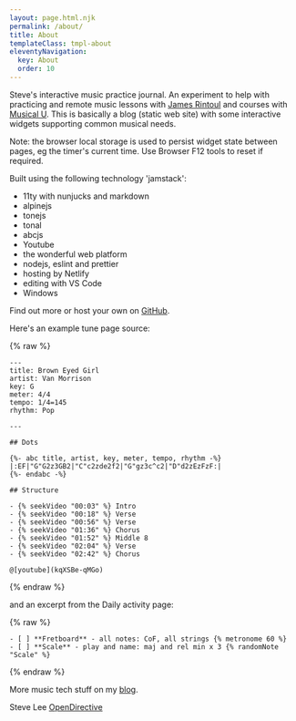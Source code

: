 ```yaml
---
layout: page.html.njk
permalink: /about/
title: About
templateClass: tmpl-about
eleventyNavigation:
  key: About
  order: 10
---
```


Steve's interactive music practice journal. An experiment to help with practicing and remote music lessons with [James Rintoul](https://www.facebook.com/james.rintoul) and courses with [Musical U](https://www.musical-u.com/). This is basically a blog (static web site) with some interactive widgets supporting common musical needs.

Note: the browser local storage is used to persist widget state between pages, eg the timer's current time. Use Browser F12 tools to reset if required.

Built using the following technology 'jamstack':

- 11ty with nunjucks and markdown
- alpinejs
- tonejs
- tonal
- abcjs
- Youtube
- the wonderful web platform
- nodejs, eslint and prettier
- hosting by Netlify
- editing with VS Code
- Windows

Find out more or host your own on [GitHub](https://github.com/music-practice-tools/music-practice-tools).

Here's an example tune page source:

{% raw %}

    ---
    title: Brown Eyed Girl
    artist: Van Morrison
    key: G
    meter: 4/4
    tempo: 1/4=145
    rhythm: Pop

    ---

    ## Dots

    {%- abc title, artist, key, meter, tempo, rhythm -%}
    |:EF|"G"G2z3GB2|"C"c2zde2f2|"G"gz3c^c2|"D"d2zEzFzF:|
    {%- endabc -%}

    ## Structure

    - {% seekVideo "00:03" %} Intro
    - {% seekVideo "00:18" %} Verse
    - {% seekVideo "00:56" %} Verse
    - {% seekVideo "01:36" %} Chorus
    - {% seekVideo "01:52" %} Middle 8
    - {% seekVideo "02:04" %} Verse
    - {% seekVideo "02:42" %} Chorus

    @[youtube](kqXSBe-qMGo)

{% endraw %}

and an excerpt from the Daily activity page:

{% raw %}

    - [ ] **Fretboard** - all notes: CoF, all strings {% metronome 60 %}
    - [ ] **Scale** - play and name: maj and rel min x 3 {% randomNote "Scale" %}

{% endraw %}

More music tech stuff on my [blog](http://blog.fullmeasure.uk/).

Steve Lee
[OpenDirective](https://www.opendirective.com/)
